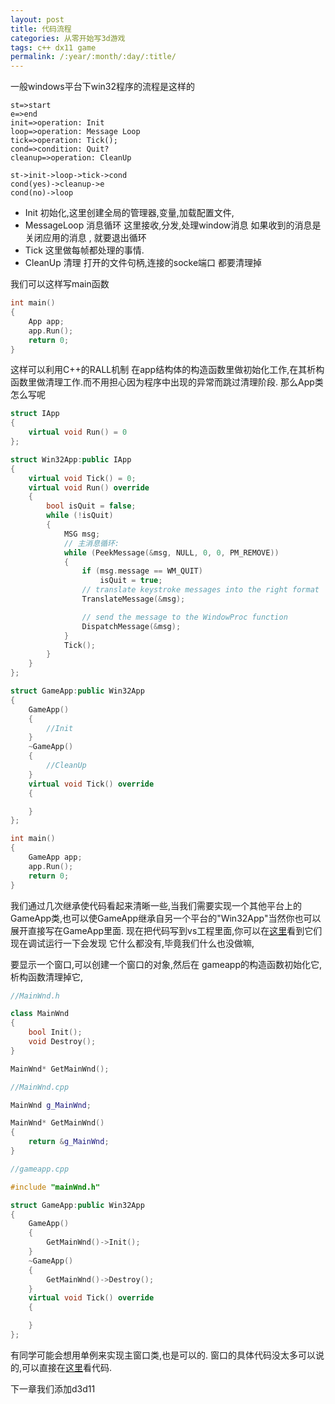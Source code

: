 ```yaml
---
layout: post
title: 代码流程
categories: 从零开始写3d游戏
tags: c++ dx11 game
permalink: /:year/:month/:day/:title/
---
```


一般windows平台下win32程序的流程是这样的

```flow
st=>start
e=>end
init=>operation: Init
loop=>operation: Message Loop
tick=>operation: Tick();
cond=>condition: Quit?
cleanup=>operation: CleanUp

st->init->loop->tick->cond
cond(yes)->cleanup->e
cond(no)->loop

```

- Init 初始化,这里创建全局的管理器,变量,加载配置文件,
- MessageLoop 消息循环 这里接收,分发,处理window消息 如果收到的消息是关闭应用的消息 , 就要退出循环
- Tick 这里做每帧都处理的事情.
- CleanUp 清理 打开的文件句柄,连接的socke端口 都要清理掉

我们可以这样写main函数

```C++
int main()
{
    App app;
    app.Run();
    return 0;
}
```

这样可以利用C++的RALL机制 在app结构体的构造函数里做初始化工作,在其析构函数里做清理工作.而不用担心因为程序中出现的异常而跳过清理阶段.
那么App类怎么写呢

```C++
struct IApp
{
    virtual void Run() = 0
};

struct Win32App:public IApp
{
    virtual void Tick() = 0;
    virtual void Run() override
    {
        bool isQuit = false;
        while (!isQuit)
        {
            MSG msg;
            // 主消息循环:
            while (PeekMessage(&msg, NULL, 0, 0, PM_REMOVE))
            {
                if (msg.message == WM_QUIT)
                    isQuit = true;
                // translate keystroke messages into the right format
                TranslateMessage(&msg);

                // send the message to the WindowProc function
                DispatchMessage(&msg);
            }
            Tick();
        }
    }
};

struct GameApp:public Win32App
{
    GameApp()
    {
        //Init
    }
    ~GameApp()
    {
        //CleanUp
    }
    virtual void Tick() override
    {

    }
};

int main()
{
    GameApp app;
    app.Run();
    return 0;
}

```

我们通过几次继承使代码看起来清晰一些,当我们需要实现一个其他平台上的GameApp类,也可以使GameApp继承自另一个平台的"Win32App"当然你也可以展开直接写在GameApp里面.
现在把代码写到vs工程里面,你可以在[这里](https://github.com/lfyjnui/game/tree/8ceb3a5a595c9a0c7927a70814347177a351f2e3)看到它们
现在调试运行一下会发现 它什么都没有,毕竟我们什么也没做嘛,

要显示一个窗口,可以创建一个窗口的对象,然后在 gameapp的构造函数初始化它, 析构函数清理掉它,


```C++
//MainWnd.h

class MainWnd
{
    bool Init();
    void Destroy();
}

MainWnd* GetMainWnd();

//MainWnd.cpp

MainWnd g_MainWnd;

MainWnd* GetMainWnd()
{
    return &g_MainWnd;
}

//gameapp.cpp

#include "mainWnd.h"

struct GameApp:public Win32App
{
    GameApp()
    {
        GetMainWnd()->Init();
    }
    ~GameApp()
    {
        GetMainWnd()->Destroy();
    }
    virtual void Tick() override
    {

    }
};

```

有同学可能会想用单例来实现主窗口类,也是可以的.
窗口的具体代码没太多可以说的,可以直接在[这里](https://github.com/lfyjnui/game/tree/0ad3eec3994f030f6f6c344777387b4ccb76154d)看代码.

下一章我们添加d3d11

